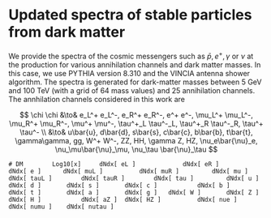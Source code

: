 # Updated spectra of stable particles from dark matter

We provide the spectra of the cosmic messengers such as $\bar{p}, e^+, \gamma$ or $\nu$ at the production for various annihilation channels and dark matter masses. In this case, we use PYTHIA version 8.310 and the VINCIA antenna shower algorithm. The spectra is generated for dark-matter masses between $5$ GeV and $100$ TeV (with a grid of 64 mass values) and 25 annihilation channels. The annhilation channels considered in this work are 

$$
\chi \chi &\to& e_L^+ e_L^-, e_R^+ e_R^-, e^+ e^-, \mu_L^+ \mu_L^-, \mu_R^+ \mu_R^-, \mu^+ \mu^-, \tau^+_L \tau^-_L, \tau^+_R \tau^-_R, \tau^+ \tau^- \\
&\to& u\bar{u}, d\bar{d}, s\bar{s}, c\bar{c}, b\bar{b}, t\bar{t}, \gamma\gamma, gg, W^+ W^-, ZZ, HH, \gamma Z, HZ, \nu_e\bar{\nu}_e, \nu_\mu\bar{\nu}_\mu, \nu_\tau \bar{\nu}_\tau
$$


```console
# DM 	    Log10[x]     dNdx[ eL ]   			dNdx[ eR ]    		dNdx[ e	]      dNdx[ muL ]     		dNdx[ muR ]    		dNdx[ mu ]     		dNdx[ tauL ]     	dNdx[ tauR ]     	dNdx[ tau ]   		dNdx[ u ]  		dNdx[ d ]  		dNdx[ s ]  		dNdx[ c ]    		dNdx[ b ]   		dNdx[ t ]		dNdx[ a ] 		dNdx[ g	]   dNdx[ W ]   	dNdx[ Z ]    		dNdx[ H ]   		dNdx[ aZ ]	dNdx[ HZ ]    		dNdx[ nue ]   		dNdx[ numu ]   	dNdx[ nutau ]
```